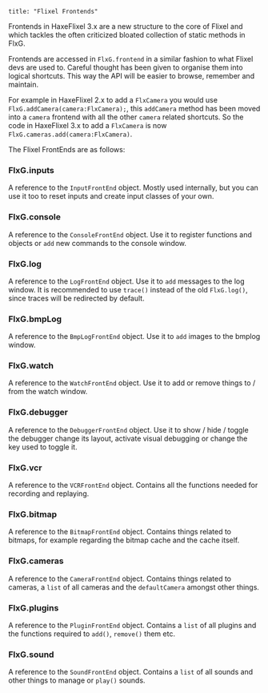```
title: "Flixel Frontends"
```

Frontends in HaxeFlixel 3.x are a new structure to the core of Flixel and which tackles the often criticized bloated collection of static methods in FlxG.

Frontends are accessed in `FlxG.frontend` in a similar fashion to what Flixel devs are used to. Careful thought has been given to organise them into logical shortcuts. This way the API will be easier to browse, remember and maintain.

For example in HaxeFlixel 2.x to add a `FlxCamera` you would use `FlxG.addCamera(camera:FlxCamera);`, this `addCamera` method has been moved into a `camera` frontend with all the other `camera` related shortcuts.
So the code in HaxeFlixel 3.x to add a `FlxCamera` is now `FlxG.cameras.add(camera:FlxCamera)`.

The Flixel FrontEnds are as follows:

### FlxG.inputs

A reference to the `InputFrontEnd` object. Mostly used internally,
but you can use it too to reset inputs and create input classes of your own.

### FlxG.console

A reference to the `ConsoleFrontEnd` object. Use it to register functions and objects
or `add` new commands to the console window.

### FlxG.log

A reference to the `LogFrontEnd` object. Use it to `add` messages to the log window. It is recommended
to use `trace()` instead of the old `FlxG.log()`, since traces will be redirected by default.

### FlxG.bmpLog

A reference to the `BmpLogFrontEnd` object. Use it to `add` images to the bmplog window.

### FlxG.watch

A reference to the `WatchFrontEnd` object. Use it to add or remove things to / from the watch window.

### FlxG.debugger

A reference to the `DebuggerFrontEnd` object. Use it to show / hide / toggle the debugger
change its layout, activate visual debugging or change the key used to toggle it.

### FlxG.vcr

A reference to the `VCRFrontEnd` object. Contains all the functions needed for recording
and replaying.

### FlxG.bitmap

A reference to the `BitmapFrontEnd` object. Contains things related to bitmaps,
for example regarding the bitmap cache and the cache itself.

### FlxG.cameras

A reference to the `CameraFrontEnd` object. Contains things related to cameras,
a `list` of all cameras and the `defaultCamera` amongst other things.

### FlxG.plugins

A reference to the `PluginFrontEnd` object. Contains a `list` of all
plugins and the functions required to `add()`, `remove()` them etc.

### FlxG.sound

A reference to the `SoundFrontEnd` object. Contains a `list` of all
sounds and other things to manage or `play()` sounds.